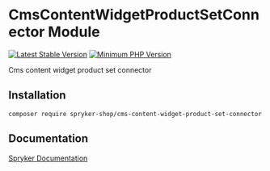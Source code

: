 # CmsContentWidgetProductSetConnector Module
[![Latest Stable Version](https://poser.pugx.org/spryker-shop/cms-content-widget-product-set-connector/v/stable.svg)](https://packagist.org/packages/spryker-shop/cms-content-widget-product-set-connector)
[![Minimum PHP Version](https://img.shields.io/badge/php-%3E%3D%207.4-8892BF.svg)](https://php.net/)

Cms content widget product set connector

## Installation

```
composer require spryker-shop/cms-content-widget-product-set-connector
```

## Documentation

[Spryker Documentation](https://docs.spryker.com)
